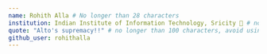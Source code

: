 ```yaml
---
name: Rohith Alla # No longer than 28 characters
institution: Indian Institute of Information Technology, Sricity 🚩 # no longer than 58 characters
quote: "Alto's supremacy!!" # no longer than 100 characters, avoid using quotes(") to guarantee the format remains the same.
github_user: rohithalla
---
```

